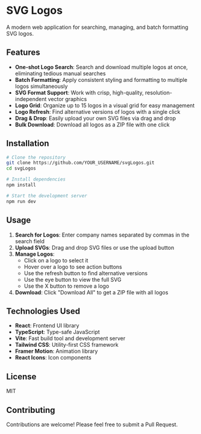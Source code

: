 # SVG Logos

A modern web application for searching, managing, and batch formatting SVG logos.

## Features

- **One-shot Logo Search**: Search and download multiple logos at once, eliminating tedious manual searches
- **Batch Formatting**: Apply consistent styling and formatting to multiple logos simultaneously
- **SVG Format Support**: Work with crisp, high-quality, resolution-independent vector graphics
- **Logo Grid**: Organize up to 15 logos in a visual grid for easy management
- **Logo Refresh**: Find alternative versions of logos with a single click
- **Drag & Drop**: Easily upload your own SVG files via drag and drop
- **Bulk Download**: Download all logos as a ZIP file with one click

## Installation

```bash
# Clone the repository
git clone https://github.com/YOUR_USERNAME/svgLogos.git
cd svgLogos

# Install dependencies
npm install

# Start the development server
npm run dev
```

## Usage

1. **Search for Logos**: Enter company names separated by commas in the search field
2. **Upload SVGs**: Drag and drop SVG files or use the upload button
3. **Manage Logos**: 
   - Click on a logo to select it
   - Hover over a logo to see action buttons
   - Use the refresh button to find alternative versions
   - Use the eye button to view the full SVG
   - Use the X button to remove a logo
4. **Download**: Click "Download All" to get a ZIP file with all logos

## Technologies Used

- **React**: Frontend UI library
- **TypeScript**: Type-safe JavaScript
- **Vite**: Fast build tool and development server
- **Tailwind CSS**: Utility-first CSS framework
- **Framer Motion**: Animation library
- **React Icons**: Icon components

## License

MIT

## Contributing

Contributions are welcome! Please feel free to submit a Pull Request.
